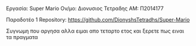 Εργασία: Super Mario
Ον/μο: Διονυσιος Τετραδης 
ΑΜ: Π2014177

Παραδοτέο 1 
Repository: https://github.com/DionyshsTetradhs/Super-Mario

Συγνωμη που αργησα αλλα ειμαι απο τεταρτο ετος και ξερετε πως ειναι τα πραγματα
